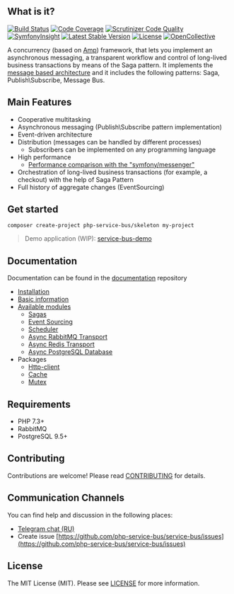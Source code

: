 ## What is it?
[![Build Status](https://travis-ci.org/php-service-bus/service-bus.svg?branch=v3.3)](https://travis-ci.org/php-service-bus/service-bus)
[![Code Coverage](https://scrutinizer-ci.com/g/php-service-bus/service-bus/badges/coverage.png?b=v3.3)](https://scrutinizer-ci.com/g/php-service-bus/service-bus/?branch=v3.3)
[![Scrutinizer Code Quality](https://scrutinizer-ci.com/g/php-service-bus/service-bus/badges/quality-score.png?b=v3.3)](https://scrutinizer-ci.com/g/php-service-bus/service-bus/?branch=v3.3)
[![SymfonyInsight](https://insight.symfony.com/projects/cc0f0f0b-56f1-4ff6-b37d-69ce5db06f32/mini.svg)](https://insight.symfony.com/projects/cc0f0f0b-56f1-4ff6-b37d-69ce5db06f32)
[![Latest Stable Version](https://poser.pugx.org/php-service-bus/service-bus/v/stable)](https://packagist.org/packages/php-service-bus/service-bus)
[![License](https://poser.pugx.org/php-service-bus/service-bus/license)](https://packagist.org/packages/php-service-bus/service-bus)
[![OpenCollective](https://opencollective.com/php-service-bus/sponsors/badge.svg)](#sponsors)

A concurrency (based on [Amp](https://github.com/amphp)) framework, that lets you implement an asynchronous messaging, a transparent workflow and control of long-lived business transactions by means of the Saga pattern. It implements the [message based architecture](https://www.enterpriseintegrationpatterns.com/patterns/messaging/Messaging.html) and it includes the following patterns: Saga, Publish\Subscribe, Message Bus.

## Main Features
 - Сooperative multitasking
 - Asynchronous messaging (Publish\Subscribe pattern implementation)
 - Event-driven architecture
 - Distribution (messages can be handled by different processes)
   - Subscribers can be implemented on any programming language
 - High performance 
   - [Performance comparison with the "symfony/messenger"](https://github.com/php-service-bus/performance-comparison)
 - Orchestration of long-lived business transactions (for example, a checkout) with the help of Saga Pattern
 - Full history of aggregate changes (EventSourcing)

## Get started
```
composer create-project php-service-bus/skeleton my-project
```
> Demo application (WIP): [service-bus-demo](https://github.com/php-service-bus/demo)

## Documentation
Documentation can be found in the [documentation](https://github.com/php-service-bus/documentation) repository

* [Installation](https://github.com/php-service-bus/documentation/blob/master/pages/installation.md)
* [Basic information](https://github.com/php-service-bus/documentation/blob/master/pages/basic_information.md)
* [Available modules](https://github.com/php-service-bus/documentation/blob/master/pages/available_modules.md)
  * [Sagas](https://github.com/php-service-bus/documentation/blob/master/pages/modules/sagas.md)
  * [Event Sourcing](https://github.com/php-service-bus/documentation/blob/master/pages/modules/event_sourcing.md)
  * [Scheduler](https://github.com/php-service-bus/documentation/blob/master/pages/modules/scheduler.md)
  * [Async RabbitMQ Transport](https://github.com/php-service-bus/documentation/blob/master/pages/modules/transport_phpinnacle.md)
  * [Async Redis Transport](https://github.com/php-service-bus/documentation/blob/master/pages/modules/redis_transport.md)
  * [Async PostgreSQL Database](https://github.com/php-service-bus/documentation/blob/master/pages/modules/storage_amp_sql.md)
* Packages
  * [Http-client](https://github.com/php-service-bus/documentation/blob/master/pages/packages/http_client.md)
  * [Cache](https://github.com/php-service-bus/documentation/blob/master/pages/packages/cache.md)
  * [Mutex](https://github.com/php-service-bus/documentation/blob/master/pages/packages/mutex.md)

## Requirements
  - PHP 7.3+
  - RabbitMQ
  - PostgreSQL 9.5+

## Contributing
Contributions are welcome! Please read [CONTRIBUTING](CONTRIBUTING.md) for details.

## Communication Channels
You can find help and discussion in the following places:
* [Telegram chat (RU)](https://t.me/php_service_bus)
* Create issue [https://github.com/php-service-bus/service-bus/issues](https://github.com/php-service-bus/service-bus/issues)

## License

The MIT License (MIT). Please see [LICENSE](LICENSE.md) for more information.
